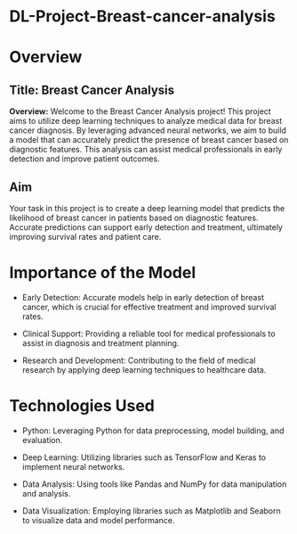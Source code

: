 # DL-Project-Breast-cancer-analysis
# Overview
## Title: Breast Cancer Analysis

**Overview:** Welcome to the Breast Cancer Analysis project! This project aims to utilize deep learning techniques to analyze medical data for breast cancer diagnosis. By leveraging advanced neural networks, we aim to build a model that can accurately predict the presence of breast cancer based on diagnostic features. This analysis can assist medical professionals in early detection and improve patient outcomes.

## Aim
Your task in this project is to create a deep learning model that predicts the likelihood of breast cancer in patients based on diagnostic features. Accurate predictions can support early detection and treatment, ultimately improving survival rates and patient care.

# Importance of the Model
- Early Detection: Accurate models help in early detection of breast cancer, which is crucial for effective treatment and improved survival rates.

- Clinical Support: Providing a reliable tool for medical professionals to assist in diagnosis and treatment planning.

- Research and Development: Contributing to the field of medical research by applying deep learning techniques to healthcare data.

# Technologies Used
- Python: Leveraging Python for data preprocessing, model building, and evaluation.

- Deep Learning: Utilizing libraries such as TensorFlow and Keras to implement neural networks.

- Data Analysis: Using tools like Pandas and NumPy for data manipulation and analysis.

- Data Visualization: Employing libraries such as Matplotlib and Seaborn to visualize data and model performance.
